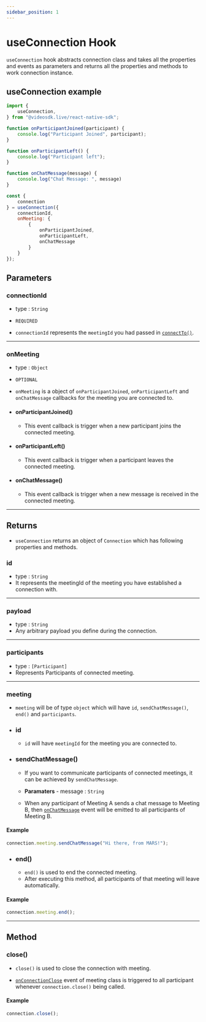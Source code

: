 ```yaml
---
sidebar_position: 1
---
```


# useConnection Hook

`useConnection` hook abstracts connection class and takes all the properties and events as parameters and returns all the properties and methods to work connection instance.

## useConnection example

```jsx title="useConnection react hook"
import {
    useConnection,
} from "@videosdk.live/react-native-sdk";

function onParticipantJoined(participant) {
    console.log("Participant Joined", participant);
}

function onParticipantLeft() {
    console.log("Participant left");
}

function onChatMessage(message) {
    console.log("Chat Message: ", message)
}

const {
    connection
} = useConnection({
    connectionId,
    onMeeting: {
        {
            onParticipantJoined,
            onParticipantLeft,
            onChatMessage
        }
    }
});
```

## Parameters

### connectionId

- type : `String`
- `REQUIRED`

- `connectionId` represents the `meetingId` you had passed in [`connectTo()`](./use-meeting/methods#connectto).

---

### onMeeting

- type : `Object`
- `OPTIONAL`

- `onMeeting` is a object of `onParticipantJoined`, `onParticipantLeft` and `onChatMessage` callbacks for the meeting you are connected to.

- #### onParticipantJoined()

  - This event callback is trigger when a new participant joins the connected meeting.

- #### onParticipantLeft()

  - This event callback is trigger when a participant leaves the connected meeting.

- #### onChatMessage()

  - This event callback is trigger when a new message is received in the connected meeting.

---

## Returns

- `useConnection` returns an object of `Connection` which has following properties and methods.

### id

- type : `String`
- It represents the meetingId of the meeting you have established a connection with.

---

### payload

- type : `String`
- Any arbitrary payload you define during the connection.

---

### participants

- type : `[Participant]`
- Represents Participants of connected meeting.

---

### meeting

- `meeting` will be of type `object` which will have `id`, `sendChatMessage()`, `end()` and `participants`.

- ### id

  - `id` will have `meetingId` for the meeting you are connected to.

- ### sendChatMessage()

  - If you want to communicate participants of connected meetings, it can be achieved by `sendChatMessage`.

  - **Paramaters** - message : `String`

  - When any participant of Meeting A sends a chat message to Meeting B, then [`onChatMessage`](#onchatmessage) event will be emitted to all participants of Meeting B.

#### Example

```js
connection.meeting.sendChatMessage("Hi there, from MARS!");
```

- ### end()

  - `end()` is used to end the connected meeting.
  - After executing this method, all participants of that meeting will leave automatically.

#### Example

```js
connection.meeting.end();
```

---

## Method

### close()

- `close()` is used to close the connection with meeting.

- [`onConnectionClose`](./use-meeting/events#onconnectionclose) event of meeting class is triggered to all participant whenever `connection.close()` being called.

#### Example

```js
connection.close();
```
